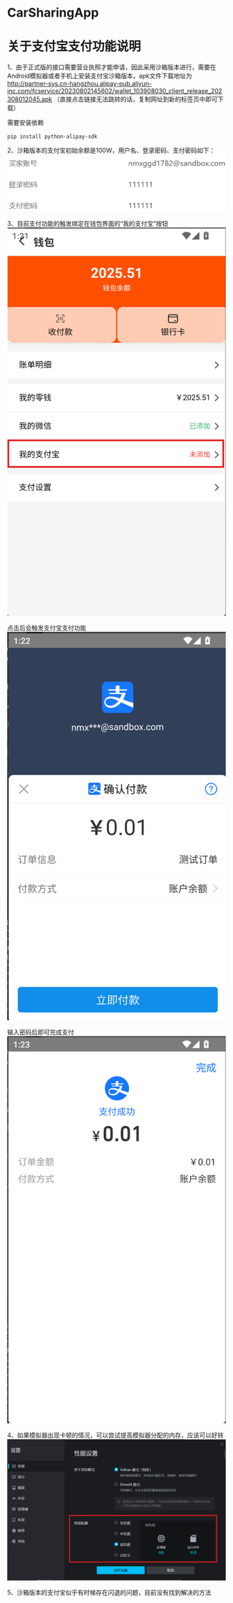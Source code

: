 # CarSharingApp

# 关于支付宝支付功能说明
1、由于正式版的接口需要营业执照才能申请，因此采用沙箱版本进行，需要在Android模拟器或者手机上安装支付宝沙箱版本，apk文件下载地址为 http://partner-sys.cn-hangzhou.alipay-pub.aliyun-inc.com/fcservice/20230802145602/wallet_103908030_client_release_202308012045.apk
（直接点击链接无法跳转的话，复制网址到新的标签页中即可下载）

需要安装依赖
```
pip install python-alipay-sdk
```

2、沙箱版本的支付宝初始余额是100W，用户名、登录密码、支付密码如下：
![alt text](readme_img/image.png)

3、目前支付功能的触发绑定在钱包界面的“我的支付宝”按钮
![alt text](readme_img/image-1.png)

点击后会触发支付宝支付功能
![alt text](readme_img/image-2.png)

输入密码后即可完成支付
![alt text](readme_img/image-3.png)

4、如果模拟器出现卡顿的情况，可以尝试提高模拟器分配的内存，应该可以好转
![alt text](readme_img/image-5.png)

5、沙箱版本的支付宝似乎有时候存在闪退的问题，目前没有找到解决的方法